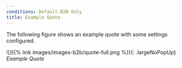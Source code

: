 ```yaml
---
conditions: Default.B2B Only
title: Example Quote
---
```


The following figure shows an example quote with some settings configured.

![]({% link images/images-b2b/quote-full.png %}){: .largeNoPopUp}
_Example Quote_
